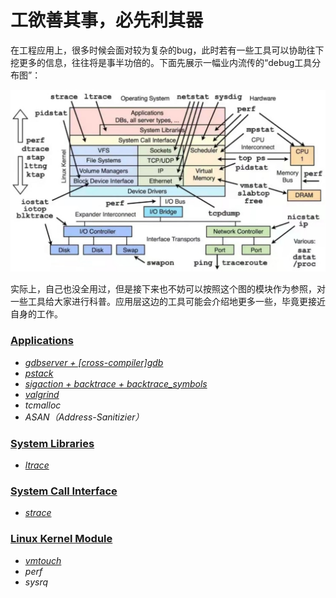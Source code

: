 # 工欲善其事，必先利其器

在工程应用上，很多时候会面对较为复杂的bug，此时若有一些工具可以协助往下挖更多的信息，往往将是事半功倍的。下面先展示一幅业内流传的“debug工具分布图”：

![Image text](../img-storage/debugtools.svg)

实际上，自己也没全用过，但是接下来也不妨可以按照这个图的模块作为参照，对一些工具给大家进行科普。应用层这边的工具可能会介绍地更多一些，毕竟更接近自身的工作。

### [Applications](./Applications)

- [*gdbserver + [cross-compiler]gdb*](./Applications/gdb+gdbserver/Readme.md)
- [*pstack*](./Applications/pstack)
- [*sigaction + backtrace + backtrace_symbols*](./Applications/backtrace)
- [*valgrind*](./Applications/valgrind)
- *tcmalloc*
- *ASAN（Address-Sanitizier）*

### [System Libraries](./System%20Libraries)

- [*ltrace*](./System%20Libraries/ltrace)

### [System Call Interface](./System%20Call%20Interface)

- [*strace*](./System%20Call%20Interface/strace)

### [Linux Kernel Module](./Linux%20Kernel%20Module)

- [*vmtouch*](./Linux%20Kernel%20Module/vmtouch/Readme.md)
- *perf*
- *sysrq*





